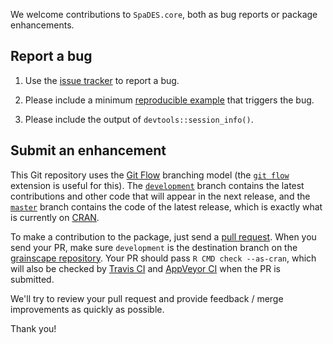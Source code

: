 We welcome contributions to `SpaDES.core`, both as bug reports or package enhancements.

## Report a bug

1. Use the [issue tracker](https://github.com/PredictiveEcology/SpaDES.core/issues) to report a bug.

2. Please include a minimum [reproducible example](https://stackoverflow.com/q/5963269/1380598) that triggers the bug.

3. Please include the output of `devtools::session_info()`.

## Submit an enhancement

This Git repository uses the [Git Flow](https://nvie.com/posts/a-successful-git-branching-model/) branching model (the [`git flow`](https://github.com/petervanderdoes/gitflow-avh) extension is useful for this).
The [`development`](https://github.com/PredictiveEcology/SpaDES.core/tree/development) branch contains the latest contributions and other code that will appear in the next release, and the [`master`](https://github.com/PredictiveEcology/SpaDES.core) branch contains the code of the latest release, which is exactly what is currently on [CRAN](https://cran.r-project.org/package=SpaDES.core).

To make a contribution to the package, just send a [pull request](https://help.github.com/articles/using-pull-requests/). 
When you send your PR, make sure `development` is the destination branch on the [grainscape repository](https://github.com/PredictiveEcology/SpaDES.core).
Your PR should pass `R CMD check --as-cran`, which will also be checked by <a href="https://travis-ci.org/PredictiveEcology/SpaDES.core">Travis CI</a> and <a href="https://ci.appveyor.com/project/achubaty/spades-core">AppVeyor CI</a> when the PR is submitted.

We'll try to review your pull request and provide feedback / merge improvements as quickly as possible.

Thank you!
